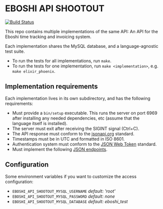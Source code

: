 EBOSHI API SHOOTOUT
===================

[![Build Status](https://travis-ci.org/botandrose/eboshi_api_shootout.svg?branch=master)](http://travis-ci.org/botandrose/eboshi_api_shootout)

This repo contains multiple implementations of the same API: An API for the Eboshi time tracking and invoicing system.

Each implementation shares the MySQL database, and a language-agnostic test suite.

* To run the tests for all implementations, run `make`.
* To run the tests for one implementation, run `make <implementation>`, e.g. `make elixir_phoenix`.

Implementation requirements
---------------------------

Each implementation lives in its own subdirectory, and has the following requirements:

* Must provide a `bin/setup` executable. This runs the server on port 6969 after installing any needed dependencies, etc (assume that the language itself is installed).
* The server must exit after receiving the SIGINT signal (Ctrl+C).
* The API response must conform to the [jsonapi.org](http://jsonapi.org) standard.
* Timestamps must be in UTC and formatted in ISO 8601.
* Authentication system must conform to the [JSON Web Token](jwt.io) standard.
* Must implement the following [JSON endpoints](https://github.com/botandrose/eboshi_api_shootout/blob/master/test/api).

Configuration
-------------

Some environment variables if you want to customize the access configuration:

* `EBOSHI_API_SHOOTOUT_MYSQL_USERNAME` _default: 'root'_
* `EBOSHI_API_SHOOTOUT_MYSQL_PASSWORD` _default: none_
* `EBOSHI_API_SHOOTOUT_MYSQL_DATABASE` _default: eboshi_test_
